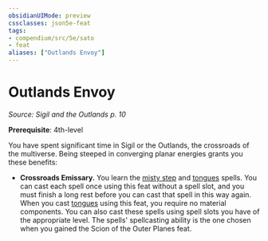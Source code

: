 ```yaml
---
obsidianUIMode: preview
cssclasses: json5e-feat
tags:
- compendium/src/5e/sato
- feat
aliases: ["Outlands Envoy"]
---
```

# Outlands Envoy
*Source: Sigil and the Outlands p. 10*  

**Prerequisite**: 4th-level

You have spent significant time in Sigil or the Outlands, the crossroads of the multiverse. Being steeped in converging planar energies grants you these benefits:

- **Crossroads Emissary.** You learn the [misty step](/Systems/5e/spells/misty-step.md) and [tongues](/Systems/5e/spells/tongues.md) spells. You can cast each spell once using this feat without a spell slot, and you must finish a long rest before you can cast that spell in this way again. When you cast [tongues](/Systems/5e/spells/tongues.md) using this feat, you require no material components. You can also cast these spells using spell slots you have of the appropriate level. The spells' spellcasting ability is the one chosen when you gained the Scion of the Outer Planes feat.
